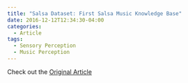 ```yaml
---
title: "Salsa Dataset: First Salsa Music Knowledge Base"
date: 2016-12-12T12:34:30-04:00
categories:
  - Article
tags:
  - Sensory Perception
  - Music Perception
---
```




Check out the [Original Article][URL] 

[URL]: https://doi.org/10.17230/ricercare.2016.5.5